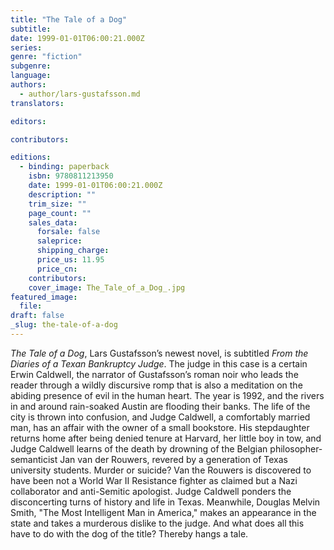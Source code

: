 ```yaml
---
title: "The Tale of a Dog"
subtitle:
date: 1999-01-01T06:00:21.000Z
series:
genre: "fiction"
subgenre:
language:
authors:
  - author/lars-gustafsson.md
translators:

editors:

contributors:

editions:
  - binding: paperback
    isbn: 9780811213950
    date: 1999-01-01T06:00:21.000Z
    description: ""
    trim_size: ""
    page_count: ""
    sales_data:
      forsale: false
      saleprice:
      shipping_charge:
      price_us: 11.95
      price_cn:
    contributors:
    cover_image: The_Tale_of_a_Dog_.jpg
featured_image:
  file:
draft: false
_slug: the-tale-of-a-dog
---
```


_The Tale of a Dog_, Lars Gustafsson’s newest novel, is subtitled _From the Diaries of a Texan Bankruptcy Judge_. The judge in this case is a certain Erwin CaldwelI, the narrator of Gustafsson’s roman noir who leads the reader through a wildly discursive romp that is also a meditation on the abiding presence of evil in the human heart. The year is 1992, and the rivers in and around rain-soaked Austin are flooding their banks. The life of the city is thrown into confusion, and Judge Caldwell, a comfortably married man, has an affair with the owner of a small bookstore. His stepdaughter returns home after being denied tenure at Harvard, her little boy in tow, and Judge Caldwell learns of the death by drowning of the Belgian philosopher-semanticist Jan van der Rouwers, revered by a generation of Texas university students. Murder or suicide? Van the Rouwers is discovered to have been not a World War II Resistance fighter as claimed but a Nazi collaborator and anti-Semitic apologist. Judge CaIdwell ponders the disconcerting turns of history and life in Texas. Meanwhile, Douglas Melvin Smith, "The Most Intelligent Man in America," makes an appearance in the state and takes a murderous dislike to the judge. And what does all this have to do with the dog of the title? Thereby hangs a tale.

